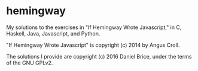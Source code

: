 # hemingway
My solutions to the exercises in "If Hemingway Wrote Javascript," in C, Haskell, Java, Javascript, and Python.

"If Hemingway Wrote Javascript" is copyright (c) 2014 by Angus Croll.

The solutions I provide are copyright (c) 2016 Daniel Brice, under the terms of the GNU GPLv2.
